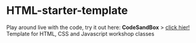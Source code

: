 # HTML-starter-template

Play around live with the code, try it out here: **CodeSandBox** > [click hier!](https://codesandbox.io/s/github/davidvandenbor/html-starter-template)
Template for HTML, CSS and Javascript workshop classes
